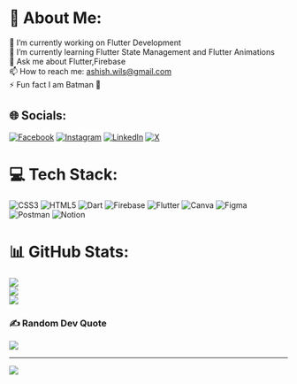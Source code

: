 # 💫 About Me:
🔭 I’m currently working on Flutter Development<br>🌱 I’m currently learning Flutter State Management and Flutter Animations<br>💬 Ask me about Flutter,Firebase<br>📫 How to reach me: ashish.wils@gmail.com<br>⚡ Fun fact  I am Batman 🦇


## 🌐 Socials:
[![Facebook](https://img.shields.io/badge/Facebook-%231877F2.svg?logo=Facebook&logoColor=white)](https://facebook.com/ashishw5643) [![Instagram](https://img.shields.io/badge/Instagram-%23E4405F.svg?logo=Instagram&logoColor=white)](https://instagram.com/_will._.x_) [![LinkedIn](https://img.shields.io/badge/LinkedIn-%230077B5.svg?logo=linkedin&logoColor=white)](https://linkedin.com/in/ashish-varghese-a7a79a217) [![X](https://img.shields.io/badge/X-black.svg?logo=X&logoColor=white)](https://x.com/ashishwils) 

# 💻 Tech Stack:
![CSS3](https://img.shields.io/badge/css3-%231572B6.svg?style=for-the-badge&logo=css3&logoColor=white) ![HTML5](https://img.shields.io/badge/html5-%23E34F26.svg?style=for-the-badge&logo=html5&logoColor=white) ![Dart](https://img.shields.io/badge/dart-%230175C2.svg?style=for-the-badge&logo=dart&logoColor=white) ![Firebase](https://img.shields.io/badge/firebase-%23039BE5.svg?style=for-the-badge&logo=firebase) ![Flutter](https://img.shields.io/badge/Flutter-%2302569B.svg?style=for-the-badge&logo=Flutter&logoColor=white) ![Canva](https://img.shields.io/badge/Canva-%2300C4CC.svg?style=for-the-badge&logo=Canva&logoColor=white) ![Figma](https://img.shields.io/badge/figma-%23F24E1E.svg?style=for-the-badge&logo=figma&logoColor=white) ![Postman](https://img.shields.io/badge/Postman-FF6C37?style=for-the-badge&logo=postman&logoColor=white) ![Notion](https://img.shields.io/badge/Notion-%23000000.svg?style=for-the-badge&logo=notion&logoColor=white)
# 📊 GitHub Stats:
![](https://github-readme-stats.vercel.app/api?username=ashuld&theme=dark&hide_border=true&include_all_commits=false&count_private=false)<br/>
![](https://github-readme-streak-stats.herokuapp.com/?user=ashuld&theme=dark&hide_border=true)<br/>
![](https://github-readme-stats.vercel.app/api/top-langs/?username=ashuld&theme=dark&hide_border=true&include_all_commits=false&count_private=false&layout=compact)

### ✍️ Random Dev Quote
![](https://quotes-github-readme.vercel.app/api?type=horizontal&theme=radical)

---
[![](https://visitcount.itsvg.in/api?id=ashuld&icon=0&color=0)](https://visitcount.itsvg.in)

<!-- Proudly created with GPRM ( https://gprm.itsvg.in ) -->
